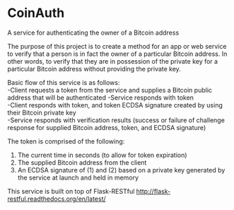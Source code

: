 CoinAuth
========

A service for authenticating the owner of a Bitcoin address

The purpose of this project is to create a method for an app or web service to verify that a person is in fact the owner of a particular Bitcoin address. In other words, to verify that they are in possession of the private key for a particular Bitcoin address without providing the private key.

Basic flow of this service is as follows:  
-Client requests a token from the service and supplies a Bitcoin public address that will be authenticated
-Service responds with token  
-Client responds with token, and token ECDSA signature created by using their Bitcoin private key  
-Service responds with verification results (success or failure of challenge response for supplied Bitcoin address, token, and ECDSA signature)

The token is comprised of the following:  
1. The current time in seconds (to allow for token expiration)  
2. The supplied Bitcoin address from the client  
3. An ECDSA signature of (1) and (2) based on a private key generated by the service at launch and held in memory

This service is built on top of Flask-RESTful http://flask-restful.readthedocs.org/en/latest/
